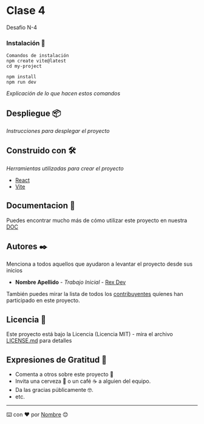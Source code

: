 

# Clase 4

Desafio N-4 

### Instalación 🔧

```
Comandos de instalación
npm create vite@latest
cd my-project

npm install
npm run dev
```

_Explicación de lo que hacen estos comandos_

## Despliegue 📦

_Instrucciones para desplegar el proyecto_

## Construido con 🛠️

_Herramientas utilizadas para crear el proyecto_

* [React](https://es.react.dev/) 
* [Vite](https://vitejs.dev/) 



## Documentacion 📖

Puedes encontrar mucho más de cómo utilizar este proyecto en nuestra [DOC](https://react-wiki-one.vercel.app/)


## Autores ✒️

Menciona a todos aquellos que ayudaron a levantar el proyecto desde sus inicios

* **Nombre Apellido** - *Trabajo Inicial* - [Rex Dev](https://github.com/rexstudios-dev)


También puedes mirar la lista de todos los [contribuyentes](https://github.com/tu/proyecto/contributors) quíenes han participado en este proyecto. 

## Licencia 📄

Este proyecto está bajo la Licencia (Licencia MIT) - mira el archivo [LICENSE.md](LICENSE.md) para detalles

## Expresiones de Gratitud 🎁

* Comenta a otros sobre este proyecto 📢
* Invita una cerveza 🍺 o un café ☕ a alguien del equipo. 
* Da las gracias públicamente 🤓.
* etc.

---
⌨️ con ❤️ por [Nombre](https://github.com/tu) 😊
